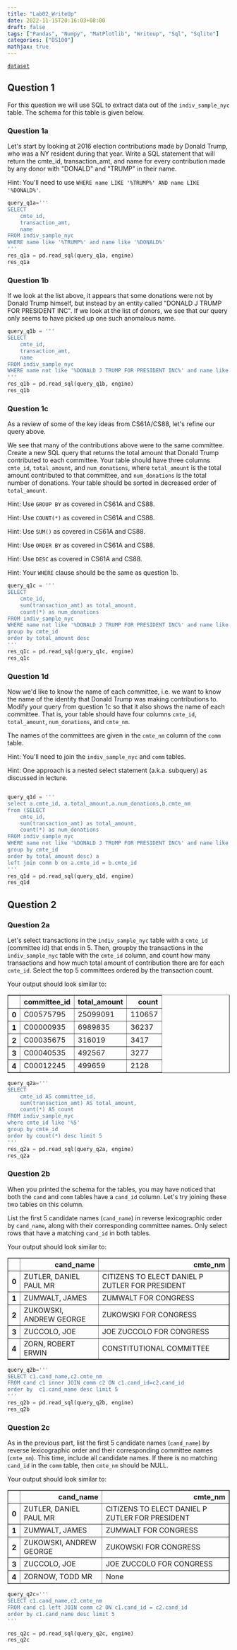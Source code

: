 ```yaml
---
title: "Lab02_WriteUp"
date: 2022-11-15T20:16:03+08:00
draft: false
tags: ["Pandas", "Numpy", "MatPlotlib", "Writeup", "Sql", "Sqlite"]
categories: ["DS100"]
mathjax: true
---
```


[`dataset`](https://s3.amazonaws.com/berkeley-ds100/fec_nyc.sqlite)

## Question 1

For this question we will use SQL to extract data out of the `indiv_sample_nyc` table. The schema for this table is given below.

### Question 1a

Let's start by looking at 2016 election contributions made by Donald Trump, who was a NY resident during that year. Write a SQL statement that will return the cmte_id, transaction_amt, and name for every contribution made by any donor with "DONALD" and "TRUMP" in their name.

Hint: You'll need to use `WHERE name LIKE '%TRUMP%' AND name LIKE '%DONALD%'`.

```python
query_q1a='''
SELECT
    cmte_id,
    transaction_amt,
    name
FROM indiv_sample_nyc
WHERE name like '%TRUMP%' and name like '%DONALD%'
'''
res_q1a = pd.read_sql(query_q1a, engine)
res_q1a
```

### Question 1b

If we look at the list above, it appears that some donations were not by Donald Trump himself, but instead by an entity called "DONALD J TRUMP FOR PRESIDENT INC". If we look at the list of donors, we see that our query only seems to have picked up one such anomalous name.

```python
query_q1b = '''
SELECT
    cmte_id,
    transaction_amt,
    name
FROM indiv_sample_nyc
WHERE name not like '%DONALD J TRUMP FOR PRESIDENT INC%' and name like '%TRUMP%' and name like '%DONALD%'
'''
res_q1b = pd.read_sql(query_q1b, engine)
res_q1b

```

### Question 1c

As a review of some of the key ideas from CS61A/CS88, let's refine our query above.

We see that many of the contributions above were to the same committee. Create a new SQL query that returns the total amount that Donald Trump contributed to each committee. Your table should have three columns `cmte_id`, `total_amount`, and `num_donations`, where `total_amount` is the total amount contributed to that committee, and `num_donations` is the total number of donations. Your table should be sorted in decreased order of `total_amount`.

Hint: Use `GROUP BY` as covered in CS61A and CS88.

Hint: Use `COUNT(*)` as covered in CS61A and CS88.

Hint: Use `SUM()` as covered in CS61A and CS88.

Hint: Use `ORDER BY` as covered in CS61A and CS88.

Hint: Use `DESC` as covered in CS61A and CS88.

Hint: Your `WHERE` clause should be the same as question 1b.


```python
query_q1c = '''
SELECT
    cmte_id,
    sum(transaction_amt) as total_amount,
    count(*) as num_donations
FROM indiv_sample_nyc
WHERE name not like '%DONALD J TRUMP FOR PRESIDENT INC%' and name like '%TRUMP%' and name like '%DONALD%'
group by cmte_id
order by total_amount desc
'''
res_q1c = pd.read_sql(query_q1c, engine)
res_q1c

```

### Question 1d

Now we'd like to know the name of each committee, i.e. we want to know the name of the identity that Donald Trump was making contributions to. Modify your query from question 1c so that it also shows the name of each committee. That is, your table should have four columns `cmte_id`, `total_amount`, `num_donations`, and `cmte_nm`.

The names of the committees are given in the `cmte_nm` column of the `comm` table.

Hint: You'll need to join the `indiv_sample_nyc` and `comm` tables.

Hint: One approach is a nested select statement (a.k.a. subquery) as discussed in lecture.

```python

query_q1d = '''
select a.cmte_id, a.total_amount,a.num_donations,b.cmte_nm
from (SELECT
    cmte_id,
    sum(transaction_amt) as total_amount,
    count(*) as num_donations
FROM indiv_sample_nyc
WHERE name not like '%DONALD J TRUMP FOR PRESIDENT INC%' and name like '%TRUMP%' and name like '%DONALD%'
group by cmte_id
order by total_amount desc) a
left join comm b on a.cmte_id = b.cmte_id
'''
res_q1d = pd.read_sql(query_q1d, engine)
res_q1d
```

## Question 2

### Question 2a

Let's select transactions in the `indiv_sample_nyc` table with a `cmte_id` (committee id) that ends in 5. Then, groupby the transactions in the `indiv_sample_nyc` table with the `cmte_id` column, and count how many transactions and how much total amount of contribution there are for each `cmte_id`. Select the top 5 committees ordered by the transaction count.

Your output should look similar to:

<table border="1" class="dataframe">
  <thead>
    <tr style="text-align: right;">
      <th></th>
      <th>committee_id</th>
      <th>total_amount</th>
      <th>count</th>
    </tr>
  </thead>
  <tbody>
    <tr>
      <th>0</th>
      <td>C00575795</td>
      <td>25099091</td>
      <td>110657</td>
    </tr>
    <tr>
      <th>1</th>
      <td>C00000935</td>
      <td>6989835</td>
      <td>36237</td>
    </tr>
    <tr>
      <th>2</th>
      <td>C00035675</td>
      <td>316019</td>
      <td>3417</td>
    </tr>
    <tr>
      <th>3</th>
      <td>C00040535</td>
      <td>492567</td>
      <td>3277</td>
    </tr>
    <tr>
      <th>4</th>
      <td>C00012245</td>
      <td>499659</td>
      <td>2128</td>
    </tr>
  </tbody>
</table>

<!--
BEGIN QUESTION
name: q2a
-->
```python
query_q2a='''
SELECT
    cmte_id AS committee_id,
    sum(transaction_amt) AS total_amount,
    count(*) AS count
FROM indiv_sample_nyc
where cmte_id like '%5'
group by cmte_id
order by count(*) desc limit 5
'''
res_q2a = pd.read_sql(query_q2a, engine)
res_q2a
```

### Question 2b

When you printed the schema for the tables, you may have noticed that both the `cand` and `comm` tables have a `cand_id` column. Let's try joining these two tables on this column.

List the first 5 candidate names (`cand_name`) in reverse lexicographic order by `cand_name`, along with their corresponding committee names. Only select rows that have a matching `cand_id` in both tables.

Your output should look similar to:

<table border="1" class="dataframe">
  <thead>
    <tr style="text-align: right;">
      <th></th>
      <th>cand_name</th>
      <th>cmte_nm</th>
    </tr>
  </thead>
  <tbody>
    <tr>
      <th>0</th>
      <td>ZUTLER, DANIEL PAUL MR</td>
      <td>CITIZENS TO ELECT DANIEL P ZUTLER FOR PRESIDENT</td>
    </tr>
    <tr>
      <th>1</th>
      <td>ZUMWALT, JAMES</td>
      <td>ZUMWALT FOR CONGRESS</td>
    </tr>
    <tr>
      <th>2</th>
      <td>ZUKOWSKI, ANDREW GEORGE</td>
      <td>ZUKOWSKI FOR CONGRESS</td>
    </tr>
    <tr>
      <th>3</th>
      <td>ZUCCOLO, JOE</td>
      <td>JOE ZUCCOLO FOR CONGRESS</td>
    </tr>
    <tr>
      <th>4</th>
      <td>ZORN, ROBERT ERWIN</td>
      <td>CONSTITUTIONAL COMMITTEE</td>
    </tr>
  </tbody>
</table>

<!--
BEGIN QUESTION
name: q2b
-->
```python
query_q2b='''
SELECT c1.cand_name,c2.cmte_nm
FROM cand c1 inner JOIN comm c2 ON c1.cand_id=c2.cand_id
order by  c1.cand_name desc limit 5
'''
res_q2b = pd.read_sql(query_q2b, engine)
res_q2b
```

### Question 2c

As in the previous part, list the first 5 candidate names (`cand_name`) by reverse lexicographic order and their corresponding committee names (`cmte_nm`). This time, include all candidate names. If there is no matching `cand_id` in the `comm` table, then `cmte_nm` should be NULL.

Your output should look similar to:

<table border="1" class="dataframe">
  <thead>
    <tr style="text-align: right;">
      <th></th>
      <th>cand_name</th>
      <th>cmte_nm</th>
    </tr>
  </thead>
  <tbody>
    <tr>
      <th>0</th>
      <td>ZUTLER, DANIEL PAUL MR</td>
      <td>CITIZENS TO ELECT DANIEL P ZUTLER FOR PRESIDENT</td>
    </tr>
    <tr>
      <th>1</th>
      <td>ZUMWALT, JAMES</td>
      <td>ZUMWALT FOR CONGRESS</td>
    </tr>
    <tr>
      <th>2</th>
      <td>ZUKOWSKI, ANDREW GEORGE</td>
      <td>ZUKOWSKI FOR CONGRESS</td>
    </tr>
    <tr>
      <th>3</th>
      <td>ZUCCOLO, JOE</td>
      <td>JOE ZUCCOLO FOR CONGRESS</td>
    </tr>
    <tr>
      <th>4</th>
      <td>ZORNOW, TODD MR</td>
      <td>None</td>
    </tr>
  </tbody>
</table>

<!--
BEGIN QUESTION
name: q2c
-->

```python
query_q2c='''
SELECT c1.cand_name,c2.cmte_nm
FROM cand c1 left JOIN comm c2 ON c1.cand_id = c2.cand_id
order by c1.cand_name desc limit 5
'''

res_q2c = pd.read_sql(query_q2c, engine)
res_q2c
```